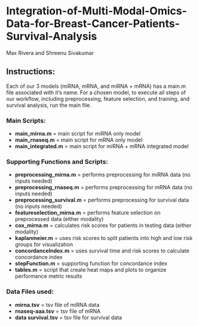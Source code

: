 # Integration-of-Multi-Modal-Omics-Data-for-Breast-Cancer-Patients-Survival-Analysis

Max Rivera and Shreenu Sivakumar

## Instructions:
Each of our 3 models (miRNA, mRNA, and miRNA + mRNA) has a main.m file associated with it’s name. For a chosen model, to execute all steps of our workflow, including preprocessing, feature selection, and training, and survival analysis, run the main file.

### Main Scripts:
* __main_mirna.m__ = main script for miRNA only model
* __main_rnaseq.m__ = main script for mRNA only model 
* __main_integrated.m__ = main script for miRNA + mRNA integrated model

### Supporting Functions and Scripts:
* __preprocessing_mirna.m__ = performs preprocessing for miRNA data (no inputs needed) 
* __preprocessing_rnaseq.m__ = performs preprocessing for mRNA data (no inputs needed) 
* __preprocessing_survival.m__ = performs preprocessing for survival data (no inputs needed) 
* __featureselection_mirna.m__ = performs feature selection on preprocessed data (either modality) 
* __cox_mirna.m__ = calculates risk scores for patients in testing data (either modality) 
* __kaplanmeier.m__ = uses risk scores to split patients into high and low risk groups for visualization 
* __concordanceIndex.m__ = uses survival time and risk scores to calculate concordance index 
* __stepFunction.m__ = supporting function for concordance index
* __tables.m__ = script that create heat maps and plots to organize performance metric results 

### Data Files used:
* __mirna.tsv__ = tsv file of miRNA data 
* __rnaseq-aaa.tsv__ = tsv file of mRNA 
* __data survival.tsv__ = tsv file for survival data
